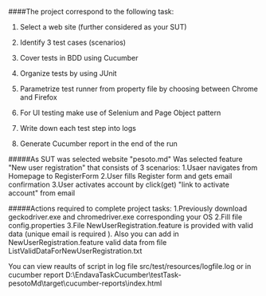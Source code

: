 
####The project correspond to the following task:
1. Select a web site (further considered as your SUT)

2. Identify 3 test cases (scenarios)

3. Cover tests in BDD using Cucumber

4. Organize tests by using JUnit

5. Parametrize test runner from property file by choosing between Chrome and Firefox

6. For UI testing make use of Selenium and Page Object pattern

7. Write down each test step into logs

8. Generate Cucumber report in the end of the run

#####As SUT was selected website "pesoto.md"
Was selected feature "New user registration" that consists of 3 scenarios:
1.Usaer navigates from Homepage to RegisterForm
2.User fills Register form and gets email confirmation
3.User activates account by click(get) "link to activate account" from email

#####Actions required to complete project tasks:
1.Previously download geckodriver.exe and chromedriver.exe corresponding your OS 
2.Fill file config.properties
3.File NewUserRegistration.feature is provided with valid data (unique email is required ). Also you can add in NewUserRegistration.feature valid data from file ListValidDataForNewUserRegistration.txt


You can view reaults of script in log file src/test/resources/logfile.log
   or in cucumber report D:\EndavaTaskCucumber\testTask-pesotoMd\target\cucumber-reports\index.html 

